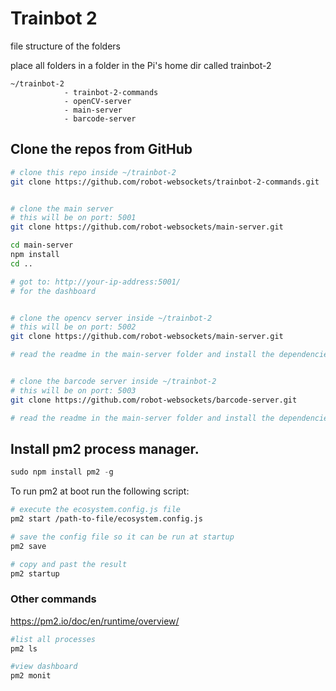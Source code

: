 # Trainbot 2

file structure of the folders

place all folders in a folder in the Pi's home dir called trainbot-2

```
~/trainbot-2
            - trainbot-2-commands
            - openCV-server
            - main-server
            - barcode-server

```

## Clone the repos from GitHub

```BASH
# clone this repo inside ~/trainbot-2
git clone https://github.com/robot-websockets/trainbot-2-commands.git


# clone the main server
# this will be on port: 5001
git clone https://github.com/robot-websockets/main-server.git

cd main-server
npm install
cd ..

# got to: http://your-ip-address:5001/
# for the dashboard


# clone the opencv server inside ~/trainbot-2
# this will be on port: 5002
git clone https://github.com/robot-websockets/main-server.git

# read the readme in the main-server folder and install the dependencies


# clone the barcode server inside ~/trainbot-2
# this will be on port: 5003
git clone https://github.com/robot-websockets/barcode-server.git

# read the readme in the main-server folder and install the dependencies


```

## Install pm2 process manager.

```javascript
sudo npm install pm2 -g
```

To run pm2 at boot run the following script:

```bash
# execute the ecosystem.config.js file
pm2 start /path-to-file/ecosystem.config.js

# save the config file so it can be run at startup
pm2 save

# copy and past the result
pm2 startup

```

### Other commands

https://pm2.io/doc/en/runtime/overview/

```bash
#list all processes
pm2 ls

#view dashboard
pm2 monit
```

